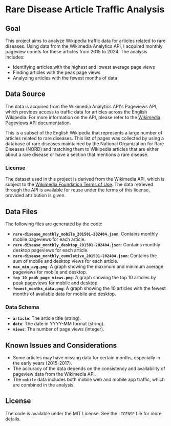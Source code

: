 # Rare Disease Article Traffic Analysis

## Goal

This project aims to analyze Wikipedia traffic data for articles related to rare diseases. Using data from the Wikimedia Analytics API, I acquired monthly pageview counts for these articles from 2015 to 2024. The analysis includes:
- Identifying articles with the highest and lowest average page views
- Finding articles with the peak page views
- Analyzing articles with the fewest months of data

## Data Source

The data is acquired from the Wikimedia Analytics API's Pageviews API, which provides access to traffic data for articles across the English Wikipedia. For more information on the API, please refer to the [Wikimedia Pageviews API documentation](https://www.mediawiki.org/wiki/Analytics#Pageviews).

This is a subset of the English Wikipedia that represents a large number of articles related to rare diseases. This list of pages was collected by using a database of rare diseases maintained by the National Organization for Rare Diseases (NORD) and matching them to Wikipedia articles that are either about a rare disease or have a section that mentions a rare disease.


### License

The dataset used in this project is derived from the Wikimedia API, which is subject to the [Wikimedia Foundation Terms of Use](https://foundation.wikimedia.org/wiki/Terms_of_Use). The data retrieved through the API is available for reuse under the terms of this license, provided attribution is given.


## Data Files

The following files are generated by the code:

- **`rare-disease_monthly_mobile_201501-202404.json`**: Contains monthly mobile pageviews for each article.
- **`rare-disease_monthly_desktop_201501-202404.json`**: Contains monthly desktop pageviews for each article.
- **`rare-disease_monthly_cumulative_201501-202404.json`**: Contains the sum of mobile and desktop views for each article.
- **`max_min_avg.png`**: A graph showing the maximum and minimum average pageviews for mobile and desktop.
- **`top_10_peak_page_views.png`**: A graph showing the top 10 articles by peak pageviews for mobile and desktop.
- **`fewest_months_data.png`**: A graph showing the 10 articles with the fewest months of available data for mobile and desktop.

### Data Schema

- **`article`**: The article title (string).
- **`date`**: The date in YYYY-MM format (string).
- **`views`**: The number of page views (integer).

## Known Issues and Considerations

- Some articles may have missing data for certain months, especially in the early years (2015-2017).
- The accuracy of the data depends on the consistency and availability of pageview data from the Wikimedia API.
- The `mobile` data includes both mobile web and mobile app traffic, which are combined in the analysis.

## License

The code is available under the MIT License. See the `LICENSE` file for more details.
